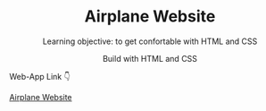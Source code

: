 <h1 align="center">Airplane Website</h1>

<p align="center">Learning objective: to get confortable with HTML and CSS</p>
<p align="center"> Build with HTML and CSS</p>
<p>Web-App Link 👇 </p> 
<a href="">Airplane Website</a>


